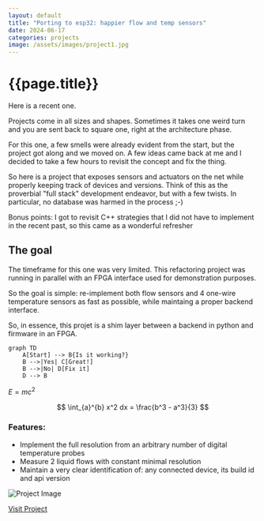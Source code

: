 ```yaml
---
layout: default
title: "Porting to esp32: happier flow and temp sensors"
date: 2024-06-17
categories: projects
image: /assets/images/project1.jpg
---
```


# {{page.title}}
Here is a recent one.

Projects come in all sizes and shapes. Sometimes it takes one weird turn
and you are sent back to square one, right at the architecture phase.

For this one, a few smells were already evident from the start, but the
project got along and we moved on. A few ideas came back at me and I
decided to take a few hours to revisit the concept and fix the thing.

So here is a project that exposes sensors and actuators on the net while
properly keeping track of devices and versions. Think of this as the
proverbial "full stack" development endeavor, but with a few twists. In
particular, no database was harmed in the process ;-)

Bonus points: I got to revisit C++ strategies that I did not have to
implement in the recent past, so this came as a wonderful refresher

## The goal

The timeframe for this one was very limited. This refactoring project
was running in parallel with an FPGA interface used for demonstration
purposes.

So the goal is simple: re-implement both flow sensors and 4 one-wire
temperature sensors as fast as possible, while maintaing a proper
backend interface.

So, in essence, this projet is a shim layer between a backend in python
and firmware in an FPGA.

```mermaid
graph TD
    A[Start] --> B{Is it working?}
    B -->|Yes| C[Great!]
    B -->|No| D[Fix it]
    D --> B
```


$E=mc^2$

$$
\int_{a}^{b} x^2 dx = \frac{b^3 - a^3}{3}
$$


### Features:
- Implement the full resolution from an arbitrary number of digital temperature probes
- Measure 2 liquid flows with constant minimal resolution
- Maintain a very clear identification of: any connected device, its build id and api version

![Project Image](/assets/images/project1.jpg)

[Visit Project](https://example.com)

